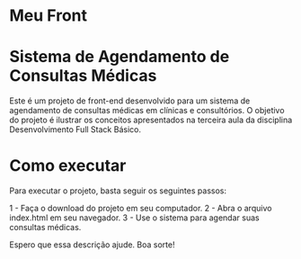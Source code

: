 # Meu Front

# Sistema de Agendamento de Consultas Médicas
Este é um projeto de front-end desenvolvido para um sistema de agendamento de consultas médicas em clínicas e consultórios. O objetivo do projeto é ilustrar os conceitos apresentados na terceira aula da disciplina Desenvolvimento Full Stack Básico.

# Como executar
Para executar o projeto, basta seguir os seguintes passos:

1 - Faça o download do projeto em seu computador.
2 - Abra o arquivo index.html em seu navegador.
3 - Use o sistema para agendar suas consultas médicas.


Espero que essa descrição ajude. Boa sorte!